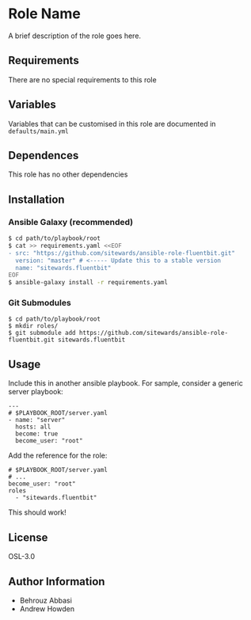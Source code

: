 Role Name
=========

A brief description of the role goes here.

## Requirements

There are no special requirements to this role

## Variables

Variables that can be customised in this role are documented in `defaults/main.yml`

## Dependences

This role has no other dependencies

## Installation

### Ansible Galaxy (recommended)

```bash
$ cd path/to/playbook/root
$ cat >> requirements.yaml <<EOF
- src: "https://github.com/sitewards/ansible-role-fluentbit.git"
  version: "master" # <----- Update this to a stable version
  name: "sitewards.fluentbit"
EOF
$ ansible-galaxy install -r requirements.yaml
```

### Git Submodules

```
$ cd path/to/playbook/root
$ mkdir roles/
$ git submodule add https://github.com/sitewards/ansible-role-fluentbit.git sitewards.fluentbit
```


## Usage

Include this in another ansible playbook. For sample, consider a generic server playbook:

```
---
# $PLAYBOOK_ROOT/server.yaml
- name: "server"
  hosts: all
  become: true
  become_user: "root"
```

Add the reference for the role:

```
# $PLAYBOOK_ROOT/server.yaml
# ...
become_user: "root"
roles
  - "sitewards.fluentbit"
```

This should work!

## License

OSL-3.0

## Author Information

- Behrouz Abbasi
- Andrew Howden
